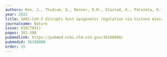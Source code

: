 ```yaml
---
authors: Kee, J., Thudium, S., Renner, D.M., Glastad, K., Palozola, K., Zhang, Z., Li, Y., Lan, Y., Cesare, J., Poleshko, A., Kiseleva, A.A., Truitt, R., Cardenas-Diaz, F. L., Zhang, X., Xie, X., Kotton, D. N., Alysandratos, K. D., Epstein, J.A., Shi, P.Y., Yang, W., Morrisey, E., Garcia, B. A., Berger, S. L., Weiss, S. R., <b>Korb, E.</b>
year: 2022
title: SARS-CoV-2 disrupts host epigenetic regulation via histone mimicry
journalname: Nature
issue: 610(7931)
pages: 381-388
pubmedlink: https://pubmed.ncbi.nlm.nih.gov/36198800/
pubmedid: 36198800
order: 15
---
```


